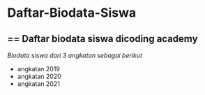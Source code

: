 # Daftar-Biodata-Siswa
==
Daftar biodata siswa dicoding academy
--
*Biodata siswa dari 3 angkatan sebagai berikut*
- angkatan 2019
- angkatan 2020
- angkatan 2021
